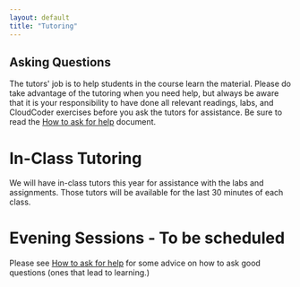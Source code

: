```yaml
---
layout: default
title: "Tutoring"
---
```

## Asking Questions

The tutors' job is to help students in the course learn the material.  Please do take advantage of the tutoring when you need help, but always be aware that it is your responsibility to have done all relevant readings, labs, and CloudCoder exercises before you ask the tutors for assistance.  Be sure to read the [How to ask for help](HowToAskForHelp.html) document.

# In-Class Tutoring

We will have in-class tutors this year for assistance with the labs and assignments.  Those tutors will be available for the last 30 minutes of each class.

# Evening Sessions - To be scheduled

<!--
Monday-Thursday, 6:00pm to 8:30pm in KEC123 

Drop-in tutoring sessions will be held Monday through Thursday from
6:00pm to 8:30pm in KEC123.  These sessions are a great way to get help with labs,
assignments, or anything else you have questions about.

**Important**: Be aware that the evening sessions can be very busy
close to an assignment deadline.  Your best bet is to *start assignments early*
and *ask questions early* to avoid the rush.
-->

Please see [How to ask for help](HowToAskForHelp.html) for some advice on how to ask good questions (ones that lead to learning.)
